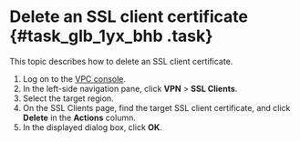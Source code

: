 # Delete an SSL client certificate {#task_glb_1yx_bhb .task}

This topic describes how to delete an SSL client certificate.

1.   Log on to the [VPC console](https://partners-intl.aliyun.com/login-required#/vpc). 
2.   In the left-side navigation pane, click **VPN** \> **SSL Clients**. 
3.   Select the target region. 
4.   On the SSL Clients page, find the target SSL client certificate, and click **Delete** in the **Actions** column. 
5.   In the displayed dialog box, click **OK**. 

